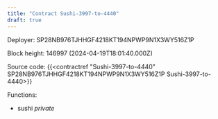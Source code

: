```yaml
---
title: "Contract Sushi-3997-to-4440"
draft: true
---
```

Deployer: SP28NB976TJHHGF4218KT194NPWP9N1X3WY516Z1P


 



Block height: 146997 (2024-04-19T18:01:40.000Z)

Source code: {{<contractref "Sushi-3997-to-4440" SP28NB976TJHHGF4218KT194NPWP9N1X3WY516Z1P Sushi-3997-to-4440>}}

Functions:

* sushi _private_

